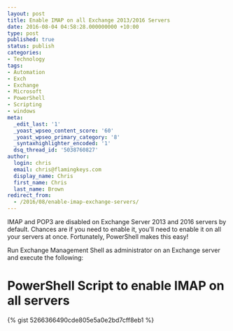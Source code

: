 ```yaml
---
layout: post
title: Enable IMAP on all Exchange 2013/2016 Servers
date: 2016-08-04 04:58:28.000000000 +10:00
type: post
published: true
status: publish
categories:
- Technology
tags:
- Automation
- Exch
- Exchange
- Microsoft
- PowerShell
- Scripting
- windows
meta:
  _edit_last: '1'
  _yoast_wpseo_content_score: '60'
  _yoast_wpseo_primary_category: '8'
  _syntaxhighlighter_encoded: '1'
  dsq_thread_id: '5038760827'
author:
  login: chris
  email: chris@flamingkeys.com
  display_name: Chris
  first_name: Chris
  last_name: Brown
redirect_from:
  - /2016/08/enable-imap-exchange-servers/
---
```

IMAP and POP3 are disabled on Exchange Server 2013 and 2016 servers by default. Chances are if you need to enable it, you'll need to enable it on all your servers at once. Fortunately, PowerShell makes this easy!

Run Exchange Management Shell as administrator on an Exchange server and execute the following:

# PowerShell Script to enable IMAP on all servers

{% gist 5266366490cde805e5a0e2bd7cff8eb1 %}
